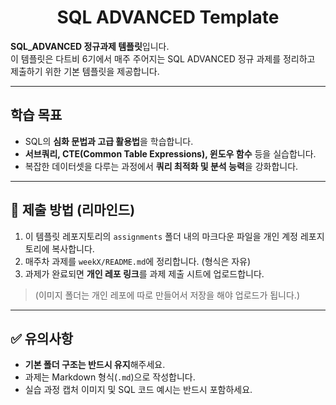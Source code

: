<h1 align="center">SQL ADVANCED Template</h1>

**SQL_ADVANCED 정규과제 템플릿**입니다.  
이 템플릿은 다트비 6기에서 매주 주어지는 SQL ADVANCED 정규 과제를 정리하고 제출하기 위한 기본 템플릿을 제공합니다.  

---

## 학습 목표
- SQL의 **심화 문법과 고급 활용법**을 학습합니다.  
- **서브쿼리, CTE(Common Table Expressions), 윈도우 함수** 등을 실습합니다.  
- 복잡한 데이터셋을 다루는 과정에서 **쿼리 최적화 및 분석 능력**을 강화합니다.  

---

## 📂 제출 방법 (리마인드)
1. 이 템플릿 레포지토리의 `assignments` 폴더 내의 마크다운 파일을 개인 계정 레포지토리에 복사합니다.  
2. 매주차 과제를 `weekX/README.md`에 정리합니다. (형식은 자유)  
3. 과제가 완료되면 **개인 레포 링크**를 과제 제출 시트에 업로드합니다.  
> (이미지 폴더는 개인 레포에 따로 만들어서 저장을 해야 업로드가 됩니다.)  

---

## ✅ 유의사항
- **기본 폴더 구조는 반드시 유지**해주세요.  
- 과제는 Markdown 형식(`.md`)으로 작성합니다.  
- 실습 과정 캡처 이미지 및 SQL 코드 예시는 반드시 포함하세요.  
